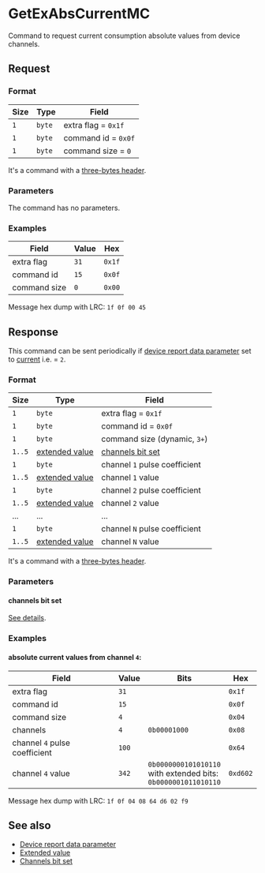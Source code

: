 # GetExAbsCurrentMC

Command to request current consumption absolute values from device channels.


## Request

### Format

| Size | Type   | Field               |
| ---- | ------ | ------------------- |
| `1`  | `byte` | extra flag = `0x1f` |
| `1`  | `byte` | command id = `0x0f` |
| `1`  | `byte` | command size = `0`  |

It's a command with a [three-bytes header](../message.md#command-with-a-three-bytes-header).

### Parameters

The command has no parameters.

### Examples

| Field        | Value | Hex    |
| ------------ | ----- | ------ |
| extra flag   | `31`  | `0x1f` |
| command id   | `15`  | `0x0f` |
| command size | `0`   | `0x00` |

Message hex dump with LRC: `1f 0f 00 45`


## Response

This command can be sent periodically if [device report data parameter](../parameter-types.md#reporting-data-type) set to
[current](../parameter-types.md#data-type) i.e. = `2`.

### Format

| Size   | Type                                         | Field                                            |
| ------ | -------------------------------------------- | ------------------------------------------------ |
| `1`    | `byte`                                       | extra flag = `0x1f`                              |
| `1`    | `byte`                                       | command id = `0x0f`                              |
| `1`    | `byte`                                       | command size (dynamic, `3+`)                     |
| `1..5` | [extended value](../types.md#extended-value) | [channels bit set](../types.md#channels-bit-set) |
| `1`    | `byte`                                       | channel `1` pulse coefficient                    |
| `1..5` | [extended value](#extended-value)            | channel `1` value                                |
| `1`    | `byte`                                       | channel `2` pulse coefficient                    |
| `1..5` | [extended value](#extended-value)            | channel `2` value                                |
| ...    | ...                                          | ...                                              |
| `1`    | `byte`                                       | channel `N` pulse coefficient                    |
| `1..5` | [extended value](#extended-value)            | channel `N` value                                |

It's a command with a [three-bytes header](../message.md#command-with-a-three-bytes-header).

### Parameters

#### **channels bit set**

[See details](../types.md#channels-bit-set).

### Examples

#### absolute current values from channel `4`:

| Field                         | Value | Bits                                                                    | Hex      |
| ----------------------------- | ----- | ----------------------------------------------------------------------- | -------- |
| extra flag                    | `31`  |                                                                         | `0x1f`   |
| command id                    | `15`  |                                                                         | `0x0f`   |
| command size                  | `4`   |                                                                         | `0x04`   |
| channels                      | `4`   | `0b00001000`                                                            | `0x08`   |
| channel `4` pulse coefficient | `100` |                                                                         | `0x64`   |
| channel `4` value             | `342` | `0b0000000101010110` <br> with extended bits: <br> `0b0000001011010110` | `0xd602` |

Message hex dump with LRC: `1f 0f 04 08 64 d6 02 f9`


## See also

* [Device report data parameter](../parameter-types.md#reporting-data-type)
* [Extended value](../types.md#extended-value)
* [Channels bit set](../types.md#channels-bit-set)
